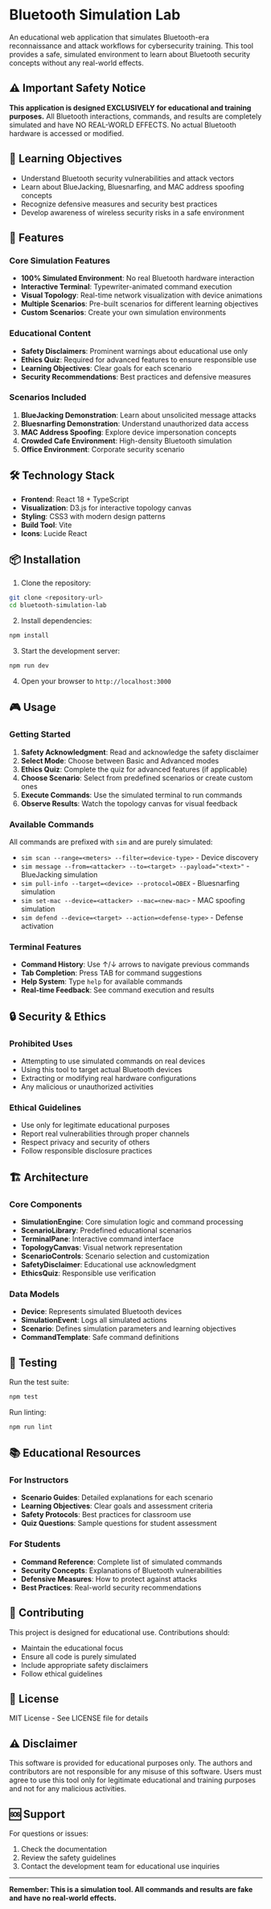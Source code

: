 # Bluetooth Simulation Lab

An educational web application that simulates Bluetooth-era reconnaissance and attack workflows for cybersecurity training. This tool provides a safe, simulated environment to learn about Bluetooth security concepts without any real-world effects.

## ⚠️ Important Safety Notice

**This application is designed EXCLUSIVELY for educational and training purposes.** All Bluetooth interactions, commands, and results are completely simulated and have NO REAL-WORLD EFFECTS. No actual Bluetooth hardware is accessed or modified.

## 🎯 Learning Objectives

- Understand Bluetooth security vulnerabilities and attack vectors
- Learn about BlueJacking, Bluesnarfing, and MAC address spoofing concepts
- Recognize defensive measures and security best practices
- Develop awareness of wireless security risks in a safe environment

## 🚀 Features

### Core Simulation Features
- **100% Simulated Environment**: No real Bluetooth hardware interaction
- **Interactive Terminal**: Typewriter-animated command execution
- **Visual Topology**: Real-time network visualization with device animations
- **Multiple Scenarios**: Pre-built scenarios for different learning objectives
- **Custom Scenarios**: Create your own simulation environments

### Educational Content
- **Safety Disclaimers**: Prominent warnings about educational use only
- **Ethics Quiz**: Required for advanced features to ensure responsible use
- **Learning Objectives**: Clear goals for each scenario
- **Security Recommendations**: Best practices and defensive measures

### Scenarios Included
1. **BlueJacking Demonstration**: Learn about unsolicited message attacks
2. **Bluesnarfing Demonstration**: Understand unauthorized data access
3. **MAC Address Spoofing**: Explore device impersonation concepts
4. **Crowded Cafe Environment**: High-density Bluetooth simulation
5. **Office Environment**: Corporate security scenario

## 🛠️ Technology Stack

- **Frontend**: React 18 + TypeScript
- **Visualization**: D3.js for interactive topology canvas
- **Styling**: CSS3 with modern design patterns
- **Build Tool**: Vite
- **Icons**: Lucide React

## 📦 Installation

1. Clone the repository:
```bash
git clone <repository-url>
cd bluetooth-simulation-lab
```

2. Install dependencies:
```bash
npm install
```

3. Start the development server:
```bash
npm run dev
```

4. Open your browser to `http://localhost:3000`

## 🎮 Usage

### Getting Started
1. **Safety Acknowledgment**: Read and acknowledge the safety disclaimer
2. **Select Mode**: Choose between Basic and Advanced modes
3. **Ethics Quiz**: Complete the quiz for advanced features (if applicable)
4. **Choose Scenario**: Select from predefined scenarios or create custom ones
5. **Execute Commands**: Use the simulated terminal to run commands
6. **Observe Results**: Watch the topology canvas for visual feedback

### Available Commands
All commands are prefixed with `sim` and are purely simulated:

- `sim scan --range=<meters> --filter=<device-type>` - Device discovery
- `sim message --from=<attacker> --to=<target> --payload="<text>"` - BlueJacking simulation
- `sim pull-info --target=<device> --protocol=OBEX` - Bluesnarfing simulation
- `sim set-mac --device=<attacker> --mac=<new-mac>` - MAC spoofing simulation
- `sim defend --device=<target> --action=<defense-type>` - Defense activation

### Terminal Features
- **Command History**: Use ↑/↓ arrows to navigate previous commands
- **Tab Completion**: Press TAB for command suggestions
- **Help System**: Type `help` for available commands
- **Real-time Feedback**: See command execution and results

## 🔒 Security & Ethics

### Prohibited Uses
- Attempting to use simulated commands on real devices
- Using this tool to target actual Bluetooth devices
- Extracting or modifying real hardware configurations
- Any malicious or unauthorized activities

### Ethical Guidelines
- Use only for legitimate educational purposes
- Report real vulnerabilities through proper channels
- Respect privacy and security of others
- Follow responsible disclosure practices

## 🏗️ Architecture

### Core Components
- **SimulationEngine**: Core simulation logic and command processing
- **ScenarioLibrary**: Predefined educational scenarios
- **TerminalPane**: Interactive command interface
- **TopologyCanvas**: Visual network representation
- **ScenarioControls**: Scenario selection and customization
- **SafetyDisclaimer**: Educational use acknowledgment
- **EthicsQuiz**: Responsible use verification

### Data Models
- **Device**: Represents simulated Bluetooth devices
- **SimulationEvent**: Logs all simulated actions
- **Scenario**: Defines simulation parameters and learning objectives
- **CommandTemplate**: Safe command definitions

## 🧪 Testing

Run the test suite:
```bash
npm test
```

Run linting:
```bash
npm run lint
```

## 📚 Educational Resources

### For Instructors
- **Scenario Guides**: Detailed explanations for each scenario
- **Learning Objectives**: Clear goals and assessment criteria
- **Safety Protocols**: Best practices for classroom use
- **Quiz Questions**: Sample questions for student assessment

### For Students
- **Command Reference**: Complete list of simulated commands
- **Security Concepts**: Explanations of Bluetooth vulnerabilities
- **Defensive Measures**: How to protect against attacks
- **Best Practices**: Real-world security recommendations

## 🤝 Contributing

This project is designed for educational use. Contributions should:
- Maintain the educational focus
- Ensure all code is purely simulated
- Include appropriate safety disclaimers
- Follow ethical guidelines

## 📄 License

MIT License - See LICENSE file for details

## ⚠️ Disclaimer

This software is provided for educational purposes only. The authors and contributors are not responsible for any misuse of this software. Users must agree to use this tool only for legitimate educational and training purposes and not for any malicious activities.

## 🆘 Support

For questions or issues:
1. Check the documentation
2. Review the safety guidelines
3. Contact the development team for educational use inquiries

---

**Remember: This is a simulation tool. All commands and results are fake and have no real-world effects.**
